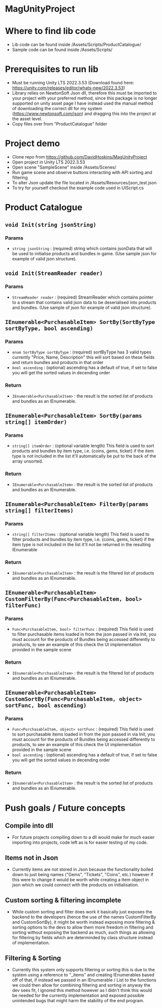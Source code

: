 # MagUnityProject

# Where to find lib code
- Lib code can be found inside /Assets/Scripts/ProductCatalogue/
- Sample code can be found inside /Assets/Scripts/
 
# Prerequisites to run lib
- Must be running Unity LTS 2022.3.53 (Download found here: https://unity.com/releases/editor/whats-new/2022.3.53)
- Library relies on NewtonSoft Json dll, therefore this must be imported to your project with your preferred method, since this package is no longer supported on unity asset page I have instead used the manual method of downloading the correct dll for my system (https://www.newtonsoft.com/json) and dragging this into the project at the asset level.
- Copy files over from "ProductCatalogue" folder

# Project demo
- Clone repo from https://github.com/DavidHoskins/MagUnityProject
- Open project in Unity LTS 2022.3.53
- Open scene "SampleScene" inside /Assets/Scenes/
- Run game scene and observe buttons interacting with API sorting and filtering
- To alter Json update the file located in /Assets/Resources/json_test.json
- To try for yourself checkout the example code used in UIScript.cs 

# Product Catalogue
## ```void Init(string jsonString)```
### Params
- ```string jsonString``` : (required) string which contains jsonData that will be used to initialise products and bundles in game. (Use sample json for example of valid json structure).

## ```void Init(StreamReader reader)```
### Params
- ```StreamReader reader``` : (required) StreamReader which contains pointer to a stream that contains valid json data to be deserialised into products and bundles. (Use sample of json for example of valid json structure).

## ```IEnumerable<PurchasableItem> SortBy(SortByType sortByType, bool ascending)```
### Params
- ```enum SortByType sortByType``` : (required) sortByType has 3 valid types currently "Price, Name, Description" this will sort based on these fields and return bundles and products in that order
- ```bool ascending``` : (optional) ascending has a default of true, if set to false you will get the sorted values in decending order
### Return
- ```IEnumerable<PurchasableItem>``` : the result is the sorted list of products and bundles as an IEnumerable.

## ```IEnumerable<PurchasableItem> SortBy(params string[] itemOrder)```
### Params
- ```string[] itemOrder``` : (optional variable length) This field is used to sort products and bundles by item type, i.e. {coins, gems, ticket} if the item type is not included in the list it'll automatically be put to the back of the array unsorted.
### Return
- ```IEnumerable<PurchasableItem>``` : the result is the sorted list of products and bundles as an IEnumerable.

## ```IEnumerable<PurchasableItem> FilterBy(params string[] filterItems)```
### Params
- ```string[] filterItems``` : (optional variable length) This field is used to filter products and bundles by item type, i.e. {coins, gems, ticket} if the item type is not included in the list it'll not be returned in the resulting IEnumerable
### Return
- ```IEnumerable<PurchasableItem>``` : the result is the filtered list of products and bundles as an IEnumerable.

## ```IEnumerable<PurchasableItem> CustomFilterBy(Func<PurchasableItem, bool> filterFunc)```
### Params
- ```Func<PurchasableItem, bool> filterFunc``` : (required) This field is used to filter purchasable items loaded in from the json passed in via Init, you must account for the products of Bundles being accessed differently to products, to see an example of this check the UI implementation provided in the sample scene
### Return
- ```IEnumerable<PurchasableItem>``` : the result is the filtered list of products and bundles as an IEnumerable.

## ```IEnumerable<PurchasableItem> CustomSortBy(Func<PurchasableItem, object> sortFunc, bool ascending)```
### Params
- ```Func<PurchasableItem, object> sortFunc``` : (required) This field is used to sort purchasable items loaded in from the json passed in via Init, you must account for the products of Bundles being accessed differently to products, to see an example of this check the UI implementation provided in the sample scene
- ```bool ascending``` : (optional) ascending has a default of true, if set to false you will get the sorted values in decending order
### Return
- ```IEnumerable<PurchasableItem>``` : the result is the sorted list of products and bundles as an IEnumerable.

# Push goals / Future concepts
## Compile into dll
- For future projects compiling down to a dll would make for much easier importing into projects, code left as is for easier testing of my code.
## Items not in Json
- Currently items are not stored in Json because the functionality boiled down to just being names ("Gems", "Tickets", "Coins", etc.) however if this were to change it would be worth while creating a Item object in json which we could connect with the products on initialisation.
## Custom sorting & filtering incomplete
- While custom sorting and filter does work it basically just exposes the backend to the developers (hence the use of the names CustomFilterBy and CustomSortBy), it might be worth instead exposing more filtering & sorting options to the devs to allow them more freedom in filtering and sorting without exposing the backend as much, such things as allowing for filtering by fields which are determinded by class structure instead of implementation.
## Filtering & Sorting
- Currently this system only supports filtering or sorting this is due to the system using a reference to "_items" and creating IEnumerables based off of that, if instead we passed in an IEnumerable / List to the functions we could then allow for combining filtering and sorting in anyway the dev sees fit, I ignored this method however as I didn't think this would be needed for the currently implementation and exposed possible unintended bugs that might harm the stability of the end program.
